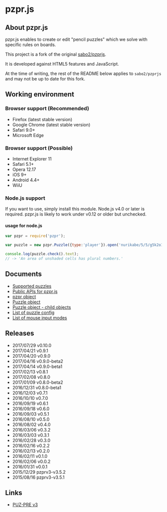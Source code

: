 # pzpr.js

## About pzpr.js

pzpr.js enables to create or edit "pencil puzzles" which we solve with specific rules on boards.

This project is a fork of the original [sabo2/pzprjs](https://github.com/sabo2/pzprjs).

It is developed against HTML5 features and JavaScript.

At the time of writing, the rest of the README below applies to `sabo2/pzprjs`
and may not be up to date for this fork.

## Working environment

### Browser support (Recommended)
* Firefox (latest stable version)
* Google Chrome (latest stable version)
* Safari 9.0+
* Microsoft Edge

### Browser support (Possible)
* Internet Explorer 11
* Safari 5.1+
* Opera 12.17
* iOS 9+
* Android 4.4+
* WiiU

### Node.js support

If you want to use, simply install this module. Node.js v4.0 or later is required.
pzpr.js is likely to work under v0.12 or older but unchecked.

#### usage for node.js

```js
var pzpr = require('pzpr');

var puzzle = new pzpr.Puzzle({type:'player'}).open('nurikabe/5/5/g5k2o1k3g');

console.log(puzzle.check().text);
// -> 'An area of unshaded cells has plural numbers.'
```

## Documents
* [Supported puzzles](https://github.com/sabo2/pzprjs/blob/master/docs/SupportedPuzzles.md)
* [Public APIs for pzpr.js](https://github.com/sabo2/pzprjs/blob/master/docs/PublicAPI.md)
* [pzpr object](https://github.com/sabo2/pzprjs/blob/master/docs/pzpr.md)
* [Puzzle object](https://github.com/sabo2/pzprjs/blob/master/docs/Puzzle.md)
* [Puzzle object - child objects](https://github.com/sabo2/pzprjs/blob/master/docs/PuzzleSubObject.md)
* [List of puzzle config](https://github.com/sabo2/pzprjs/blob/master/docs/Config.md)
* [List of mouse input modes](https://github.com/sabo2/pzprjs/blob/master/docs/InputModes.md)

## Releases
* 2017/07/29 v0.10.0
* 2017/04/21 v0.9.1
* 2017/04/20 v0.9.0
* 2017/04/16 v0.9.0-beta2
* 2017/04/14 v0.9.0-beta1
* 2017/02/13 v0.8.1
* 2017/02/08 v0.8.0
* 2017/01/09 v0.8.0-beta2
* 2016/12/31 v0.8.0-beta1
* 2016/12/03 v0.7.1
* 2016/10/10 v0.7.0
* 2016/09/19 v0.6.1
* 2016/09/18 v0.6.0
* 2016/09/03 v0.5.1
* 2016/08/10 v0.5.0
* 2016/08/02 v0.4.0
* 2016/03/06 v0.3.2
* 2016/03/03 v0.3.1
* 2016/02/28 v0.3.0
* 2016/02/16 v0.2.2
* 2016/02/13 v0.2.0
* 2016/02/11 v0.1.0
* 2016/02/06 v0.0.2
* 2016/01/31 v0.0.1
* 2015/12/29 pzprv3-v3.5.2
* 2015/08/16 pzprv3-v3.5.1

## Links
* [PUZ-PRE v3](http://pzv.jp/index_en.html)
